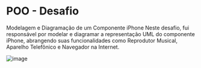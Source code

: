 # POO - Desafio
Modelagem e Diagramação de um Componente iPhone
Neste desafio, fui responsável por modelar e diagramar a representação UML do componente iPhone, abrangendo suas funcionalidades como Reprodutor Musical, Aparelho Telefônico e Navegador na Internet.

![image](https://github.com/BorrachaFox/dio_iphone_uml/assets/69317792/01bd75ff-1f57-4f6c-9ed3-540de1fa7642)
